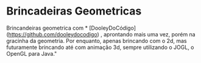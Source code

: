 # Brincadeiras Geometricas
Brincandeiras geometrica com * [DooleyDoCódigo] (https://github.com/dooleydocodigo) , aprontando mais uma vez, porém na gracinha da geometria. Por enquanto, apenas brincando com o 2d, mas futuramente brincando até com animação 3d, sempre utilizando o JOGL, o OpenGL para Java."
